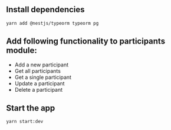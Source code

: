 ## Install dependencies

```
yarn add @nestjs/typeorm typeorm pg
```

## Add following functionality to participants module:

- Add a new participant
- Get all participants
- Get a single participant
- Update a participant
- Delete a participant

## Start the app

```
yarn start:dev
```
